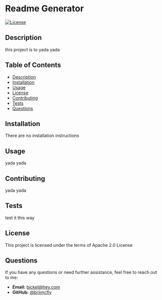 # Readme Generator
[![License](https://img.shields.io/badge/License-Apache_2.0-blue.svg)](https://opensource.org/licenses/Apache-2.0)
## Description 
this project is to yada yada
## Table of Contents
* [Description](#description)
* [Installation](#installation)
* [Usage](#usage)
* [License](#license)
* [Contributing](#contributing)
* [Tests](#tests)
* [Questions](#questions)
## Installation
There are no installation instructions
## Usage
yada yada
## Contributing
yada yada
## Tests
test it this way 
## License
This project is licensed under the terms of Apache 2.0 License
## Questions
If you have any questions or need further assistance, feel free to reach out to me:<br>
* **Email:** bickel@hey.com
* **GitHub:** [@briimcfly](https://github.com/briimcfly)


